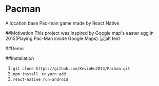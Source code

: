 # Pacman
A location base Pac-man game made by React Native 


##Motivation
This project was inspired by Google map's easter egg in 2015(Playing Pac-Man inside Google Maps).
![alt text](https://cdn0.tnwcdn.com/wp-content/blogs.dir/1/files/2015/03/GoogleMapsPacMan-730x343.png "Google map's easter egg ")


##Demo

##Installation

1. `git clone https://github.com/KevinHu2014/Pacman.git`
2. `npm install ` or `yarn add`
3. `react-native run-android`

